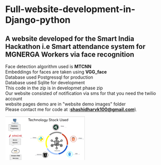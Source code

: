 # Full-website-development-in-Django-python
## A website developed for the Smart India Hackathon i.e Smart attendance system for MGNERGA Workers via face recognition

Face detection algorithm used is **MTCNN** \
Embeddings for faces are taken using **VGG_face** \
Database used Postgressql for production\
Database used Sqlite for development\
This code in the zip is in developmet phase zip\
Our website consisted of notification via sms for that you need the twilio account\
website pages demo are in "website demo images" folder\
Please contact me for code at :**shashidharvk100@gmail.com**\
<div>
  <img src="website demo images/1.png" width=50%>
 </div>





